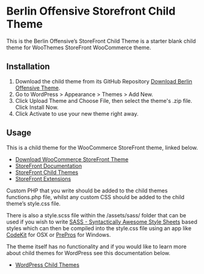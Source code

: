 # Berlin Offensive Storefront Child Theme

This is the Berlin Offensive’s StoreFront Child Theme is a starter blank child theme for WooThemes StoreFront WooCommerce theme.

## Installation

1.  Download the child theme from its GitHub Repository [Download Berlin Offensive Theme](https://github.com/FrancescoK/berlin-offensive-theme).
2.  Go to WordPress > Appearance > Themes > Add New.
3.  Click Upload Theme and Choose File, then select the theme's .zip file. Click Install Now.
4.  Click Activate to use your new theme right away.

## Usage

This is a child theme for the WooCommerce StoreFront theme, linked below.

- [Download WooCommerce StoreFront Theme](https://wordpress.org/themes/storefront/)
- [StoreFront Documentation](http://docs.woocommerce.com/documentation/themes/storefront/)
- [StoreFront Child Themes](https://woocommerce.com/product-category/themes/storefront-child-theme-themes/)
- [StoreFront Extensions](https://woocommerce.com/product-category/storefront-extensions/)

Custom PHP that you write should be added to the child themes functions.php file, whilst any custom CSS should be added to the child theme’s style.css file.

There is also a style.scss file within the /assets/sass/ folder that can be used if you wish to write [SASS - Syntactically Awesome Style Sheets](http://sass-lang.com/) based styles which can then be compiled into the style.css file using an app like [CodeKit](https://incident57.com/codekit/) for OSX or [PrePros](https://prepros.io/) for Windows.

The theme itself has no functionality and if you would like to learn more about child themes for WordPress see this documentation below.

- [WordPress Child Themes](https://codex.wordpress.org/Child_Themes)
